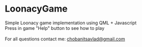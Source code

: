 # LoonacyGame
Simple Loonacy game implementation using QML + Javascript<br>
Press in game "Help" button to see how to play<br><br>
For all questions contact me: chobanitsavlad@gmail.com